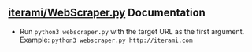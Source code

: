 [iterami/WebScraper.py](https://github.com/iterami/WebScraper.py) Documentation
-------------------------------------------------------------------------------

* Run `python3 webscraper.py` with the target URL as the first argument. Example: `python3 webscraper.py http://iterami.com`
